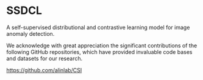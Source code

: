 # SSDCL
A self-supervised distributional and contrastive learning model for image anomaly detection. 

We acknowledge with great appreciation the significant contributions of the following GitHub repositories, which have provided invaluable code bases and datasets for our research.

https://github.com/alinlab/CSI
